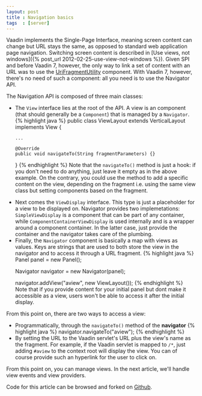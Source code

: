 ```yaml
---
layout: post
title : Navigation basics
tags  : [server]
---
```


Vaadin implements the Single-Page Interface, meaning screen content can change but URL stays the same, as opposed to standard web application page navigation. Switching screen content is described in [Use views, not windows]({% post_url 2012-02-25-use-view-not-windows %}). Given SPI and before Vaadin 7, however, the only way to link a set of content with an URL was to use the [UriFragmentUtility](https://vaadin.com/api/com/vaadin/ui/UriFragmentUtility.html) component. With Vaadin 7, however, there's no need of such a component: all you need is to use the Navigator API.

The Navigation API is composed of three main classes:

<ul>
<li>The <code>View</code> interface lies at the root of the API. A view is an component (that should generally be a <code>Component</code>) that is managed by a <code>Navigator</code>. 
{% highlight java %}
public class ViewLayout extends VerticalLayout implements View {
 
    ...
     
    @Override
    public void navigateTo(String fragmentParameters) {}
}
{% endhighlight %}
Note that the <code>navigateTo()</code> method is just a hook: if you don't need to do anything, just leave it empty as in the above example. On the contrary, you could use the method to add a specific content on the view, depending on the fragment i.e. using the same view class but setting components based on the fragment.
<li>Next comes the <code>ViewDisplay</code> interface. This type is just a placeholder for a view to be displayed on. Navigator provides two implemetations: <code>SimpleViewDisplay</code> is a component that can be part of any container, while <code>ComponentContainerViewDisplay</code> is used internally and is a wrapper around a component container. In the latter case, just provide the container and the navigator takes care of the plumbing.
<li>Finally, the <code>Navigator</code> component is basically a map with views as values. Keys are strings that are used to both store the view in the navigator and to access it through a URL fragment. 
{% highlight java %}
Panel panel = new Panel();
 
Navigator navigator = new Navigator(panel);
 
navigator.addView("aview", new ViewLayout());
{% endhighlight %}
Note that if you provide content for your initial panel but dont make it accessible as a view, users won't be able to access it after the initial display.</ul>

From this point on, there are two ways to access a view:

+ Programmatically, through the `navigateTo()` method of the **navigator**
{% highlight java %}
navigator.navigateTo("aview");
{% endhighlight %}
+ By setting the URL to the Vaadin servlet's URL plus the view's name as the fragment. For example, if the Vaadin servlet is mapped to `/*`, just adding `#aview` to the context root will display the view. You can of course provide such an hyperlink for the user to click on. 

From this point on, you can manage views. In the next article, we'll handle view events and view providers.

Code for this article can be browsed and forked on [Github](https://github.com/nfrankel/More-Vaadin/tree/master/navigation-example).
